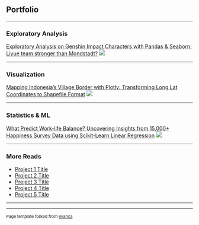 ## Portfolio

---

### Exploratory Analysis

[Exploratory Analysis on Genshin Impact Characters with Pandas & Seaborn: Liyue team stronger than Mondstadt?](/sample_page)
<img src="images/genshin_eda.jpg?raw=true"/>

---

### Visualization

[Mapping Indonesia’s Village Border with Plotly: Transforming Long Lat Coordinates to Shapefile Format](https://taufiqbashori.medium.com/mapping-indonesias-village-border-with-plotly-from-long-lat-coordinates-to-wkt-strings-975fd002326e)
<img src="images/idn_plotly.jpg?raw=true"/>

---

### Statistics & ML

[What Predict Work-life Balance? Uncovering Insights from 15,000+ Happiness Survey Data using Scikit-Learn Linear Regression](https://medium.com/analytics-vidhya/what-predict-work-life-balance-uncovering-insights-from-15-000-happiness-survey-data-70e7f485f20b)
<img src="images/worklife_regression.jpg?raw=true"/>

---

### More Reads

- [Project 1 Title](http://example.com/)
- [Project 2 Title](http://example.com/)
- [Project 3 Title](http://example.com/)
- [Project 4 Title](http://example.com/)
- [Project 5 Title](http://example.com/)

---




---
<p style="font-size:11px">Page template forked from <a href="https://github.com/evanca/quick-portfolio">evanca</a></p>
<!-- Remove above link if you don't want to attibute -->
